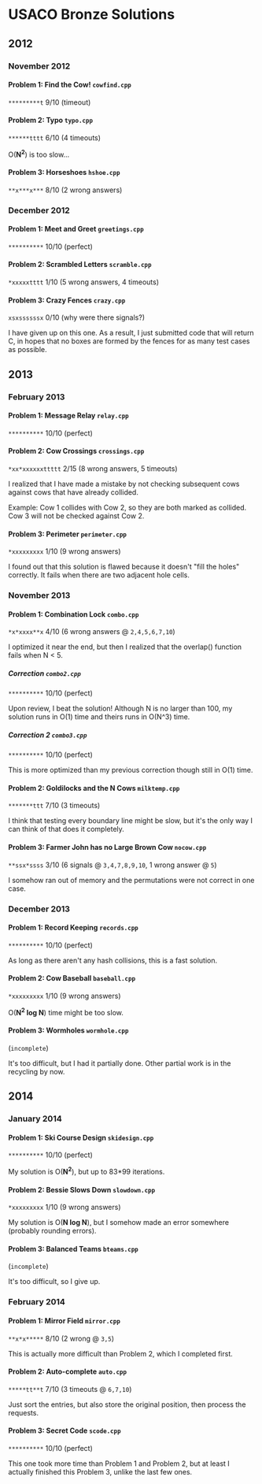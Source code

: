 # USACO Bronze Solutions
## 2012
### November 2012
#### Problem 1: Find the Cow! `cowfind.cpp`
`*********t` 9/10 (timeout)

#### Problem 2: Typo `typo.cpp`
`******tttt` 6/10 (4 timeouts)

O(**N<sup>2</sup>**) is too slow…

#### Problem 3: Horseshoes `hshoe.cpp`
`**x***x***` 8/10 (2 wrong answers)

### December 2012
#### Problem 1: Meet and Greet `greetings.cpp`
`**********` 10/10 (perfect)

#### Problem 2: Scrambled Letters `scramble.cpp`
`*xxxxxtttt` 1/10 (5 wrong answers, 4 timeouts)

#### Problem 3: Crazy Fences `crazy.cpp`
`xsxssssssx` 0/10 (why were there signals?)

I have given up on this one. As a result, I just submitted code that will return C, in hopes that no boxes are formed by the fences for as many test cases as possible.

## 2013
### February 2013
#### Problem 1: Message Relay `relay.cpp`
`**********` 10/10 (perfect)

#### Problem 2: Cow Crossings `crossings.cpp`
`*xx*xxxxxxttttt` 2/15 (8 wrong answers, 5 timeouts)

I realized that I have made a mistake by not checking subsequent cows against cows that have already collided.

Example: Cow 1 collides with Cow 2, so they are both marked as collided. Cow 3 will not be checked against Cow 2.

#### Problem 3: Perimeter `perimeter.cpp`
`*xxxxxxxxx` 1/10 (9 wrong answers)

I found out that this solution is flawed because it doesn't "fill the holes" correctly. It fails when there are two adjacent hole cells.

### November 2013
#### Problem 1: Combination Lock `combo.cpp`
`*x*xxxx**x` 4/10 (6 wrong answers @ `2,4,5,6,7,10`)

I optimized it near the end, but then I realized that the overlap() function fails when N < 5.

##### Correction `combo2.cpp`
`**********` 10/10 (perfect)

Upon review, I beat the solution! Although N is no larger than 100, my solution runs in O(1) time and theirs runs in O(N^3) time.

##### Correction 2 `combo3.cpp`
`**********` 10/10 (perfect)

This is more optimized than my previous correction though still in O(1) time.

#### Problem 2: Goldilocks and the N Cows `milktemp.cpp`
`*******ttt` 7/10 (3 timeouts)

I think that testing every boundary line might be slow, but it's the only way I can think of that does it completely.

#### Problem 3: Farmer John has no Large Brown Cow `nocow.cpp`
`**ssx*ssss` 3/10 (6 signals @ `3,4,7,8,9,10`, 1 wrong answer @ `5`)

I somehow ran out of memory and the permutations were not correct in one case.

### December 2013
#### Problem 1: Record Keeping `records.cpp`
`**********` 10/10 (perfect)

As long as there aren't any hash collisions, this is a fast solution.

#### Problem 2: Cow Baseball `baseball.cpp`
`*xxxxxxxxx` 1/10 (9 wrong answers)

O(**N<sup>2</sup> log N**) time might be too slow.

#### Problem 3: Wormholes `wormhole.cpp`
(`incomplete`)

It's too difficult, but I had it partially done. Other partial work is in the recycling by now.

## 2014
### January 2014
#### Problem 1: Ski Course Design `skidesign.cpp`
`**********` 10/10 (perfect)

My solution is O(**N<sup>2</sup>**), but up to 83*99 iterations.

#### Problem 2: Bessie Slows Down `slowdown.cpp`
`*xxxxxxxxx` 1/10 (9 wrong answers)

My solution is O(**N log N**), but I somehow made an error somewhere (probably rounding errors).

#### Problem 3: Balanced Teams `bteams.cpp`
(`incomplete`)

It's too difficult, so I give up.

### February 2014
#### Problem 1: Mirror Field `mirror.cpp`
`**x*x*****` 8/10 (2 wrong @ `3,5`)

This is actually more difficult than Problem 2, which I completed first.

#### Problem 2: Auto-complete `auto.cpp`
`*****tt**t` 7/10 (3 timeouts @ `6,7,10`)

Just sort the entries, but also store the original position, then process the requests.

#### Problem 3: Secret Code `scode.cpp`
`**********` 10/10 (perfect)

This one took more time than Problem 1 and Problem 2, but at least I actually finished this Problem 3, unlike the last few ones.
